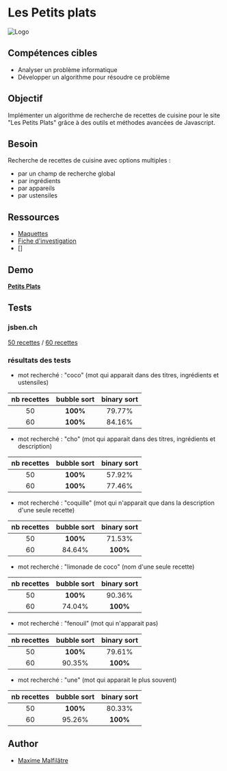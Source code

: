 # Les Petits plats

![Logo](https://raw.githubusercontent.com/maxew33/petits-plats/main/asset/img/logo.png)

## Compétences cibles

- Analyser un problème informatique
- Développer un algorithme pour résoudre ce problème

## Objectif

Implémenter un algorithme de recherche de recettes de cuisine pour le site "Les Petits Plats" grâce à des outils et méthodes avancées de Javascript.

## Besoin

Recherche de recettes de cuisine avec options multiples :

* par un champ de recherche global
* par ingrédients
* par appareils
* par ustensiles

## Ressources
* [Maquettes](https://www.figma.com/file/xqeE1ZKlHUWi2Efo8r73NK)
* [Fiche d'investigation]()
* []


## Demo

**[Petits Plats](https://maxew33.github.io/petits-plats/)**


## Tests
### jsben.ch
[50 recettes](https://jsben.ch/st8sB) / [60 recettes](https://jsben.ch/U2ICL)
### résultats des tests

* mot recherché : "coco" (mot qui apparait dans des titres, ingrédients et ustensiles)

| nb recettes | bubble sort  | binary sort |
| :---: | :----: | :---: |
| 50 | **100%** | 79.77% |
| 60 | **100%** | 84.16% |


* mot recherché : "cho" (mot qui apparait dans des titres, ingrédients et description)

| nb recettes | bubble sort  | binary sort |
| :---: | :----: | :---: |
| 50 | **100%** | 57.92% |
| 60 | **100%** | 77.46% |


* mot recherché : "coquille" (mot qui n'apparait que dans la description d'une seule recette)

| nb recettes | bubble sort  | binary sort |
| :---: | :----: | :---: |
| 50 | **100%** | 71.53% |
| 60 | 84.64% | **100%** |


* mot recherché : "limonade de coco" (nom d'une seule recette)

| nb recettes | bubble sort  | binary sort |
| :---: | :----: | :---: |
| 50 | **100%** | 90.36% |
| 60 | 74.04% | **100%** |


* mot recherché : "fenouil" (mot qui n'apparait pas)

| nb recettes | bubble sort  | binary sort |
| :---: | :----: | :---: |
| 50 | **100%** | 79.61% |
| 60 | 90.35% | **100%** |


* mot recherché : "une" (mot qui apparait le plus souvent)

| nb recettes | bubble sort  | binary sort |
| :---: | :----: | :---: |
| 50 | **100%** | 80.33% |
| 60 | 95.26% | **100%** |



## Author

- [Maxime Malfilâtre](https://www.github.com/maxew33)


